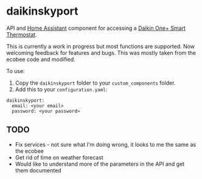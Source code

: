 # daikinskyport
API and [Home Assistant](https://www.home-assistant.io/) component for accessing a [Daikin One+ Smart Thermostat](https://daikinone.com/).

This is currently a work in progress but most functions are supported.  Now welcoming feedback for features and bugs.  This was mostly taken from the ecobee code and modified.

To use:

1. Copy the `daikinskyport` folder to your `custom_components` folder.
2. Add this to your `configuration.yaml`:

```
daikinskyport:
  email: <your email>
  password: <your password>
```

## TODO

- Fix services - not sure what I'm doing wrong, it looks to me the same as the ecobee
- Get rid of time on weather forecast
- Would like to understand more of the parameters in the API and get them documented
